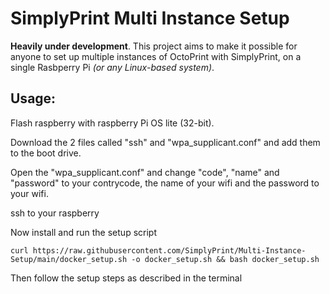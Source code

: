 # SimplyPrint Multi Instance Setup
**Heavily under development**. This project aims to make it possible for anyone to set up multiple instances of OctoPrint with SimplyPrint, on a single Rasbperry Pi _(or any Linux-based system)_.

## Usage:

Flash raspberry with raspberry Pi OS lite (32-bit).

Download the 2 files called "ssh" and "wpa_supplicant.conf" and add them to the boot drive.

Open the "wpa_supplicant.conf" and change "code", "name" and "password" to your contrycode, the name of your wifi and the password to your wifi.

ssh to your raspberry

Now install and run the setup script

```shell
curl https://raw.githubusercontent.com/SimplyPrint/Multi-Instance-Setup/main/docker_setup.sh -o docker_setup.sh && bash docker_setup.sh
```

Then follow the setup steps as described in the terminal

